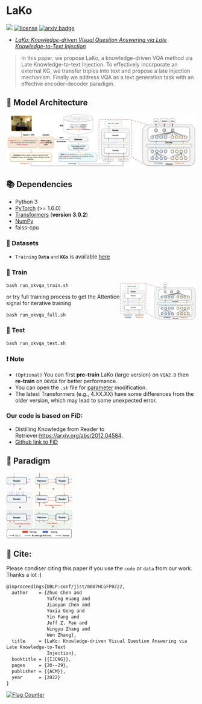 # LaKo

![](https://img.shields.io/badge/version-1.0.1-blue)
[![license](https://img.shields.io/github/license/mashape/apistatus.svg?maxAge=2592000)](https://github.com/hackerchenzhuo/LaKo/blob/main/LICENSE)
[![arxiv badge](https://img.shields.io/badge/arxiv-2207.12888-red)](https://arxiv.org/abs/2207.12888)
 - [*LaKo: Knowledge-driven Visual Question Answering via Late Knowledge-to-Text Injection*](https://arxiv.org/abs/2207.12888) 
 

>In this paper, we propose LaKo, a knowledge-driven VQA method via Late Knowledge-to-text Injection. To effectively incorporate an external KG, we transfer triples into text and propose a late injection mechanism. Finally we address VQA as a text generation task with an effective encoder-decoder paradigm. 



## 🌈 Model Architecture
![Model_architecture](https://github.com/hackerchenzhuo/LaKo/blob/main/figure/github.png)

## 📚 Dependencies

- Python 3
- [PyTorch](http://pytorch.org/) (>= 1.6.0)
- [Transformers](http://huggingface.co/transformers/) (**version 3.0.2**)
- [NumPy](http://www.numpy.org/)
- faiss-cpu

### 🧰 Datasets
- `Training` **`Data`** `and` **`KGs`** is available [here](https://github.com/hackerchenzhuo/LaKo/tree/main/data_process)

### 🚀 Train
<img align="right" alt="GIF" src="https://github.com/hackerchenzhuo/LaKo/blob/main/figure/Decoder.gif"  width="40%" height="auto" />

```shell
bash run_okvqa_train.sh
```
or try full training process to get the Attention signal for iterative training

```shell
bash run_okvqa_full.sh
```


### 🚀 Test

```shell
bash run_okvqa_test.sh
```

### ❗ Note
- ```(Optional)``` You can first **pre-train** LaKo (large version) on ```VQA2.0``` then **re-train** on ```OKVQA``` for better performance.
- You can open the `.sh` file for <a href="#Parameter">parameter</a> modification.
- The latest Transformers (e.g., 4.XX.XX) have some differences from the older version, which may lead to some unexpected error.


### Our code is based on FiD:
- Distilling Knowledge from Reader to Retriever:https://arxiv.org/abs/2012.04584. 
- [Github link to FiD](https://github.com/facebookresearch/FiD)

## 🔬 Paradigm
<img align="middle" src="https://github.com/hackerchenzhuo/LaKo/blob/main/figure/prarad.png"  width="35%" height="auto" />

## 🤝 Cite:
Please condiser citing this paper if you use the ```code``` or ```data``` from our work.
Thanks a lot :)

```bigquery
@inproceedings{DBLP:conf/jist/0007HCGFP0Z22,
  author    = {Zhuo Chen and
               Yufeng Huang and
               Jiaoyan Chen and
               Yuxia Geng and
               Yin Fang and
               Jeff Z. Pan and
               Ningyu Zhang and
               Wen Zhang},
  title     = {LaKo: Knowledge-driven Visual Question Answering via Late Knowledge-to-Text
               Injection},
  booktitle = {{IJCKG}},
  pages     = {20--29},
  publisher = {{ACM}},
  year      = {2022}
}
```

<a href="https://info.flagcounter.com/VOlE"><img src="https://s11.flagcounter.com/count2/VOlE/bg_FFFFFF/txt_000000/border_F7F7F7/columns_6/maxflags_12/viewers_3/labels_0/pageviews_0/flags_0/percent_0/" alt="Flag Counter" border="0"></a>

